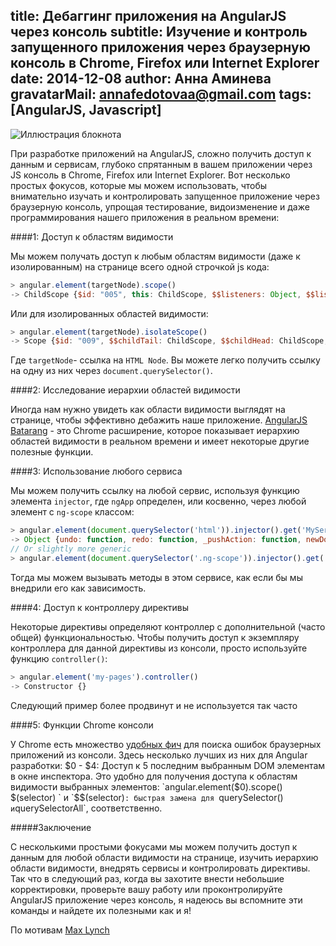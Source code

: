 title: Дебаггинг приложения на AngularJS через консоль
subtitle: Изучение и контроль запущенного приложения через браузерную консоль в Chrome, Firefox или Internet Explorer
date: 2014-12-08
author: Анна Аминева
gravatarMail: annafedotovaa@gmail.com
tags: [AngularJS, Javascript]
---


![Иллюстрация блокнота](/blog/images/debugging.jpg)

При разработке приложений на AngularJS, сложно получить доступ к данным и сервисам, глубоко спрятанным в вашем приложении через JS консоль в Chrome, Firefox или Internet Explorer. Вот несколько простых фокусов, которые мы можем использовать, чтобы внимательно изучать и контролировать запущенное приложение через браузерную консоль, упрощая тестирование, видоизменение и даже программирования нашего приложения в реальном времени:

<!-- more -->

####1: Доступ к областям видимости

Мы можем получать доступ к любым областям видимости (даже к изолированным) на странице всего одной строчкой js кода:
```js
> angular.element(targetNode).scope()
-> ChildScope {$id: "005", this: ChildScope, $$listeners: Object, $$listenerCount: Object, $parent: Scope…}
```

Или для изолированных областей видимости:
```js
> angular.element(targetNode).isolateScope()
-> Scope {$id: "009", $$childTail: ChildScope, $$childHead: ChildScope, $$prevSibling: ChildScope, $$nextSibling: Scope…}
```

Где ` targetNode `- ссылка на `HTML Node`. Вы можете легко получить ссылку на одну из них через `document.querySelector()`.

####2: Исследование иерархии областей видимости 

Иногда нам нужно увидеть как области видимости выглядят на странице, чтобы эффективно дебажить наше приложение. [AngularJS Batarang](https://chrome.google.com/webstore/detail/angularjs-batarang/ighdmehidhipcmcojjgiloacoafjmpfk?hl=en) - это Chrome расширение, которое показывает иерархию областей видимости в реальном времени и имеет некоторые другие полезные функции.

####3: Использование любого сервиса

Мы можем получить ссылку на любой сервис, используя функцию элемента `injector`, где `ngApp` определен, или косвенно, через любой элемент с `ng-scope` классом: 
```js
> angular.element(document.querySelector('html')).injector().get('MyService')
-> Object {undo: function, redo: function, _pushAction: function, newDocument: function, init: function…}
// Or slightly more generic
> angular.element(document.querySelector('.ng-scope')).injector().get('MyService')
```
Тогда мы можем вызывать методы в этом сервисе, как если бы мы внедрили его как зависимость.

####4: Доступ к контроллеру директивы

Некоторые директивы определяют контроллер с дополнительной (часто общей) функциональностью. Чтобы получить доступ к экземпляру контроллера для данной директивы из консоли, просто используйте функцию `controller()`:
```js
> angular.element('my-pages').controller()
-> Constructor {}
```
Следующий пример более продвинут и не используется так часто

####5: Функции Chrome консоли 

У Chrome есть множество [удобных фич](https://developer.chrome.com/devtools/docs/commandline-api) для поиска ошибок браузерных приложений из консоли. Здесь несколько лучших из них для Angular разработки:
$0 - $4: Доступ к 5 последним выбранным DOM элементам в окне инспектора. Это удобно для получения доступа к областям видимости выбранных элементов:  
`angular.element($0).scope()`
`$(selector) ` и `$$(selector)`: быстрая замена для `querySelector() ` и `querySelectorAll`, соответственно.

#####Заключение

С несколькими простыми фокусами мы можем получить доступ к данным для любой области видимости на странице, изучить иерархию области видимости, внедрять сервисы и контролировать директивы.
Так что в следующий раз, когда вы захотите внести небольшие корректировки, проверьте вашу работу или проконтролируйте AngularJS приложение через консоль, я надеюсь вы вспомните эти команды и найдете их полезными как и я!

По мотивам [Max Lynch](http://ionicframework.com/blog/angularjs-console/)

